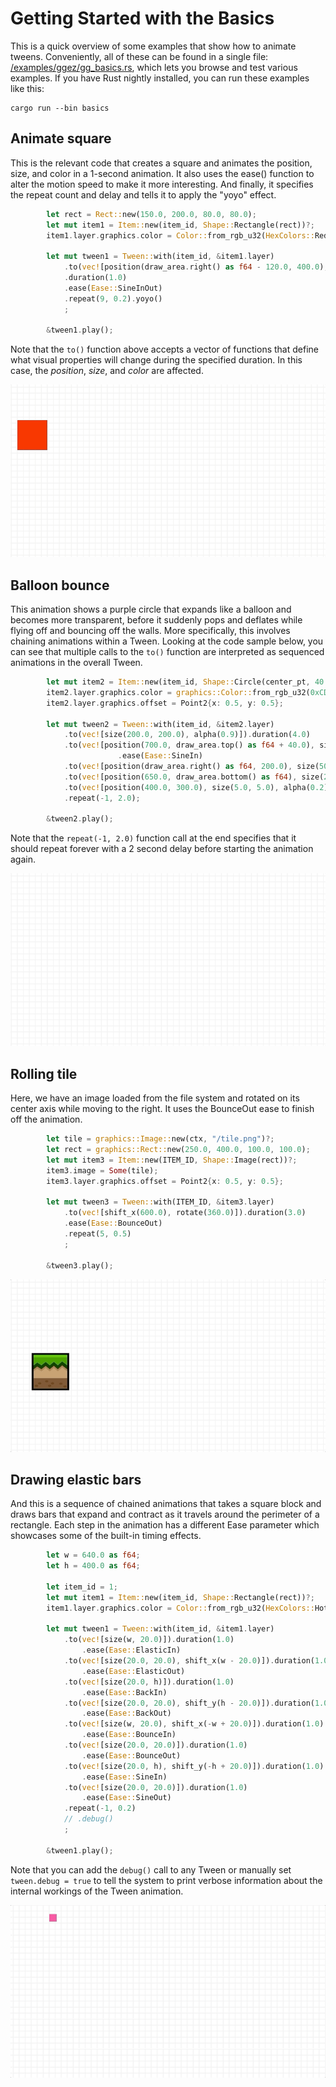 # Getting Started with the Basics

This is a quick overview of some examples that show how to animate tweens. Conveniently, all of these can be found in a single file: [/examples/ggez/gg_basics.rs](https://github.com/wasm-network/tweek-rust/blob/master/examples/ggez/gg_basics.rs), which lets you browse and test various examples. If you have Rust nightly installed, you can run these examples like this:

```
cargo run --bin basics 
```


## Animate square
This is the relevant code that creates a square and animates the position, size, and color in a 1-second animation. It also uses the ease() function to alter the motion speed to make it more interesting. And finally, it specifies the repeat count and delay and tells it to apply the "yoyo" effect. 

```rust
        let rect = Rect::new(150.0, 200.0, 80.0, 80.0);
        let mut item1 = Item::new(item_id, Shape::Rectangle(rect))?;
        item1.layer.graphics.color = Color::from_rgb_u32(HexColors::Red);

        let mut tween1 = Tween::with(item_id, &item1.layer)
            .to(vec![position(draw_area.right() as f64 - 120.0, 400.0), size(120.0, 120.0), color(HexColors::Gold)])
            .duration(1.0)
            .ease(Ease::SineInOut)
            .repeat(9, 0.2).yoyo()
            ;

        &tween1.play();
```

Note that the `to()` function above accepts a vector of functions that define what visual properties  will change during the specified duration. In this case, the *position*, *size*, and *color* are affected.

![Square transform](demos/square-transform-hd.gif)



## Balloon bounce
This animation shows a purple circle that expands like a balloon and becomes more transparent, before it suddenly pops and deflates while flying off and bouncing off the walls. More specifically, this involves chaining animations within a Tween. Looking at the code sample below, you can see that multiple calls to the `to()` function are interpreted as sequenced animations in the overall Tween. 

```rust
        let mut item2 = Item::new(item_id, Shape::Circle(center_pt, 40.0))?;
        item2.layer.graphics.color = graphics::Color::from_rgb_u32(0xCD09AA);
        item2.layer.graphics.offset = Point2{x: 0.5, y: 0.5};

        let mut tween2 = Tween::with(item_id, &item2.layer)
            .to(vec![size(200.0, 200.0), alpha(0.9)]).duration(4.0)
            .to(vec![position(700.0, draw_area.top() as f64 + 40.0), size(100.0, 100.0), alpha(0.8)]).duration(0.2)
                        .ease(Ease::SineIn)
            .to(vec![position(draw_area.right() as f64, 200.0), size(50.0, 50.0), alpha(0.7)]).duration(0.2)
            .to(vec![position(650.0, draw_area.bottom() as f64), size(20.0, 20.0), alpha(0.6)]).duration(0.2)
            .to(vec![position(400.0, 300.0), size(5.0, 5.0), alpha(0.2)]).duration(0.2)
            .repeat(-1, 2.0);

        &tween2.play();
``` 

Note that the `repeat(-1, 2.0)` function call at the end specifies that it should repeat forever with a 2 second delay before starting the animation again. 

![Balloon bounce](demos/balloon-bounce-hd.gif)

## Rolling tile
Here, we have an image loaded from the file system and rotated on its center axis while moving to the right. It uses the BounceOut ease to finish off the animation. 

```rust
        let tile = graphics::Image::new(ctx, "/tile.png")?;
        let rect = graphics::Rect::new(250.0, 400.0, 100.0, 100.0);
        let mut item3 = Item::new(ITEM_ID, Shape::Image(rect))?;
        item3.image = Some(tile);
        item3.layer.graphics.offset = Point2{x: 0.5, y: 0.5};

        let mut tween3 = Tween::with(ITEM_ID, &item3.layer)
            .to(vec![shift_x(600.0), rotate(360.0)]).duration(3.0)
            .ease(Ease::BounceOut)
            .repeat(5, 0.5)
            ;

        &tween3.play();
```

![Rolling tile](demos/rolling-tile-hd.gif)


## Drawing elastic bars
And this is a sequence of chained animations that takes a square block and draws bars that expand and contract as it travels around the perimeter of a rectangle. Each step in the animation has a different Ease parameter which showcases some of the built-in timing effects.

```rust
        let w = 640.0 as f64;
        let h = 400.0 as f64;
        
        let item_id = 1;
        let mut item1 = Item::new(item_id, Shape::Rectangle(rect))?;
        item1.layer.graphics.color = Color::from_rgb_u32(HexColors::HotPink);

        let mut tween1 = Tween::with(item_id, &item1.layer)
            .to(vec![size(w, 20.0)]).duration(1.0)
                .ease(Ease::ElasticIn)
            .to(vec![size(20.0, 20.0), shift_x(w - 20.0)]).duration(1.0)
                .ease(Ease::ElasticOut)
            .to(vec![size(20.0, h)]).duration(1.0)
                .ease(Ease::BackIn)
            .to(vec![size(20.0, 20.0), shift_y(h - 20.0)]).duration(1.0)
                .ease(Ease::BackOut)
            .to(vec![size(w, 20.0), shift_x(-w + 20.0)]).duration(1.0)
                .ease(Ease::BounceIn)
            .to(vec![size(20.0, 20.0)]).duration(1.0)
                .ease(Ease::BounceOut)
            .to(vec![size(20.0, h), shift_y(-h + 20.0)]).duration(1.0)
                .ease(Ease::SineIn)
            .to(vec![size(20.0, 20.0)]).duration(1.0)
                .ease(Ease::SineOut)
            .repeat(-1, 0.2)
            // .debug()
            ;

        &tween1.play();
```

Note that you can add the `debug()` call to any Tween or manually set `tween.debug = true` to tell the system to print verbose information about the internal workings of the Tween animation. 

![Pink lines](demos/pink-lines-hd.gif)

